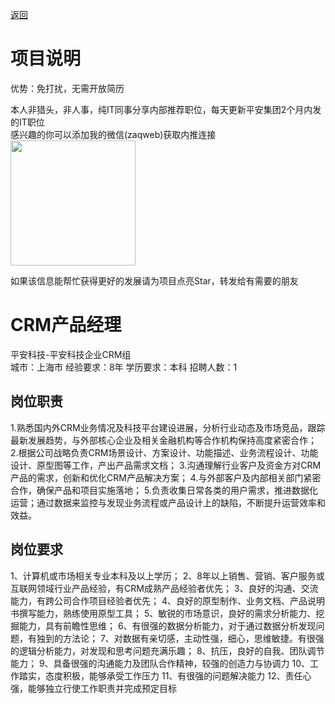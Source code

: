 [返回](../)

# 项目说明

优势：免打扰，无需开放简历

本人非猎头，非人事，纯IT同事分享内部推荐职位，每天更新平安集团2个月内发的IT职位  
感兴趣的你可以添加我的微信(zaqweb)获取内推连接  
<img src="https://github.com/zaqweb/PA-IT-JOBS/blob/master/WechatICode.jpeg"  height="200" width="200">

如果该信息能帮忙获得更好的发展请为项目点亮Star，转发给有需要的朋友

# CRM产品经理
平安科技-平安科技企业CRM组  
城市：上海市 经验要求：8年 学历要求：本科  招聘人数：1

## 岗位职责
1.熟悉国内外CRM业务情况及科技平台建设进展，分析行业动态及市场竞品，跟踪最新发展趋势，与外部核心企业及相关金融机构等合作机构保持高度紧密合作；
2.根据公司战略负责CRM场景设计、方案设计、功能描述、业务流程设计、功能设计、原型图等工作，产出产品需求文档；
3.沟通理解行业客户及资金方对CRM产品的需求，创新和优化CRM产品解决方案；
4.与外部客户及内部相关部门紧密合作，确保产品和项目实施落地；
5.负责收集日常各类的用户需求，推进数据化运营；通过数据来监控与发现业务流程或产品设计上的缺陷，不断提升运营效率和效益。

## 岗位要求
1、计算机或市场相关专业本科及以上学历；
2、8年以上销售、营销、客户服务或互联网领域行业产品经验，有CRM成熟产品经验者优先；
3、良好的沟通、交流能力，有跨公司合作项目经验者优先；
4、良好的原型制作、业务文档、产品说明书撰写能力，熟练使用原型工具；
5、敏锐的市场意识，良好的需求分析能力、挖掘能力，具有前瞻性思维；
6、有很强的数据分析能力，对于通过数据分析发现问题，有独到的方法论；
7、对数据有亲切感，主动性强，细心，思维敏捷。有很强的逻辑分析能力，对发现和思考问题充满乐趣；
8、抗压，良好的自我、团队调节能力；
9、具备很强的沟通能力及团队合作精神，较强的创造力与协调力
10、工作踏实，态度积极，能够承受工作压力
11、有很强的问题解决能力
12、责任心强，能够独立行使工作职责并完成预定目标





